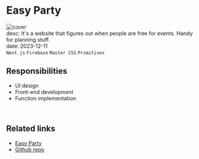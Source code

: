 # Easy Party
![cover](/assets/images/works/easy-party/cover.jpeg)  
desc: It's a website that figures out when people are free for events. Handy for planning stuff.  
date: 2023-12-11  
``Next.js`` ``Firebase`` ``Master CSS`` ``Primitives``

## Responsibilities
- UI design
- Front-end development
- Function implementation
  
<br />

## Related links
- [Easy Party](https://easy-party.latte.today/)
- [Github repo](https://github.com/0Miles/easy-party)